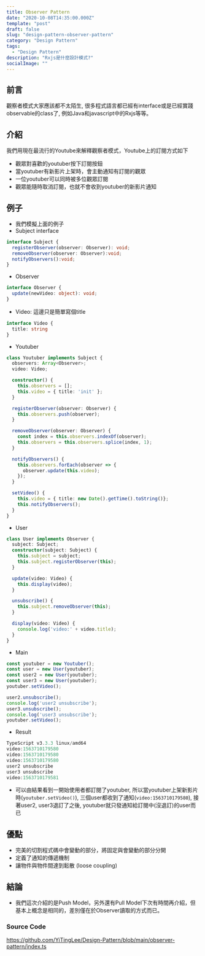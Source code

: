 ```yaml
---
title: Observer Pattern
date: "2020-10-08T14:35:00.000Z"
template: "post"
draft: false
slug: "design-pattern-observer-pattern"
category: "Design Pattern"
tags:
  - "Design Pattern"
description: "Rxjs是什麼設計模式?"
socialImage: ""
---
```


## 前言

觀察者模式大家應該都不太陌生, 很多程式語言都已經有interface或是已經實踐observable的class了, 例如Java和javascript中的Rxjs等等。

## 介紹

我們用現在最流行的Youtube來解釋觀察者模式，Youtube上的訂閱方式如下
 - 觀眾對喜歡的youtuber按下訂閱按鈕
 - 當youtuber有新影片上架時，會主動通知有訂閱的觀眾
 - 一位youtuber可以同時被多位觀眾訂閱
 - 觀眾能隨時取消訂閱，也就不會收到youtuber的新影片通知

## 例子

 - 我們模擬上面的例子
 - Subject interface

```typescript
interface Subject {
  registerObserver(observer: Observer): void;
  removeObserver(observer: Observer):void;
  notifyObservers():void;
}

```

 - Observer

```typescript
interface Observer {
  update(newVideo: object): void;
}
```

 - Video: 這邊只是簡單寫個title

```typescript
interface Video {
  title: string
}
```

 - Youtuber

```typescript
class Youtuber implements Subject {
  observers: Array<Observer>;
  video: Video;

  constructor() {
    this.observers = [];
    this.video = { title: 'init' };
  }

  registerObserver(observer: Observer) {
    this.observers.push(observer);
  }

  removeObserver(observer: Observer) {
    const index = this.observers.indexOf(observer);
    this.observers = this.observers.splice(index, 1);
  }

  notifyObservers() {
    this.observers.forEach(observer => {
      observer.update(this.video);
    });
  }

  setVideo() {
    this.video = { title: new Date().getTime().toString()};
    this.notifyObservers();
  }
}
```

 - User

```typescript
class User implements Observer {
  subject: Subject;
  constructor(subject: Subject) {
    this.subject = subject;
    this.subject.registerObserver(this);
  }

  update(video: Video) {
    this.display(video);
  }

  unsubscribe() {
    this.subject.removeObserver(this);
  }

  display(video: Video) {
    console.log('video:' + video.title);
  }
}
```

 - Main

```typescript
const youtuber = new Youtuber();
const user = new User(youtuber);
const user2 = new User(youtuber);
const user3 = new User(youtuber);
youtuber.setVideo();

user2.unsubscribe();
console.log('user2 unsubscribe');
user3.unsubscribe();
console.log('user3 unsubscribe');
youtuber.setVideo();
```

 - Result

```typescript
TypeScript v3.3.3 linux/amd64
video:1563710179580
video:1563710179580
video:1563710179580
user2 unsubscribe
user3 unsubscribe
video:1563710179581
```

 - 可以由結果看到一開始使用者都訂閱了youtuber, 所以當youtuber上架新影片時(`youtuber.setVideo()`), 三個user都收到了通知(`video:1563710179580`), 接著user2, user3退訂了之後, youtuber就只發通知給訂閱中(沒退訂)的user而已

## 優點

 - 完美的切割程式碼中會變動的部分，將固定與會變動的部分分開
 - 定義了通知的傳遞機制
 - 讓物件與物件間達到鬆散 (loose coupling)

## 結論
 
 - 我們這次介紹的是Push Model，另外還有Pull Model下次有時間再介紹，但基本上概念是相同的，差別僅在於Observer讀取的方式而已。

### Source Code
https://github.com/YiTingLee/Design-Pattern/blob/main/observer-pattern/index.ts
